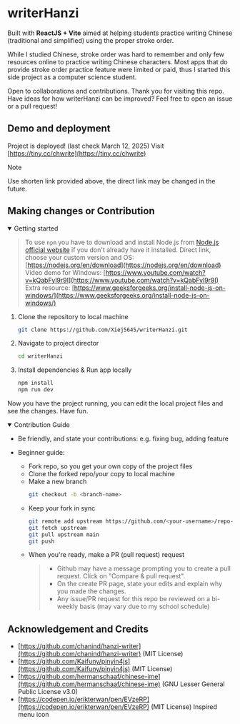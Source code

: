 # writerHanzi

Built with **ReactJS + Vite** aimed at helping students practice writing Chinese (traditional and simplified) using the proper stroke order. 

While I studied Chinese, stroke order was hard to remember and only few resources online to practice writing Chinese characters. Most apps that do provide stroke order practice feature were limited or paid, thus I started this side project as a computer science student. 

Open to collaborations and contributions. Thank you for visiting this repo.   
Have ideas for how writerHanzi can be improved? Feel free to open an issue or a pull request!

## Demo and deployment
Project is deployed! (last check March 12, 2025)
Visit [https://tiny.cc/chwrite](https://tiny.cc/chwrite)
> [!NOTE]  
> Use shorten link provided above, the direct link may be changed in the future.  

## Making changes or Contribution

<details open><summary>Getting started</summary>

> To use `npm` you have to download and install Node.js from [Node.js official website](https://nodejs.org/) if you don't already have it installed.
>Direct link, choose your custom version and OS: [https://nodejs.org/en/download](https://nodejs.org/en/download)
>Video demo for Windows: [https://www.youtube.com/watch?v=kQabFyl9r9I](https://www.youtube.com/watch?v=kQabFyl9r9I)
>Extra resource: [https://www.geeksforgeeks.org/install-node-js-on-windows/](https://www.geeksforgeeks.org/install-node-js-on-windows/)

1. Clone the repository to local machine
    ```bash
    git clone https://github.com/Xiej5645/writerHanzi.git
    ```

2. Navigate to project director
    ```bash
    cd writerHanzi
    ```

3. Install dependencies & Run app locally
    ```bash
    npm install
    npm run dev 
    ```
Now you have the project running, you can edit the local project files and see the changes. 
Have fun. 

</details>
<details open><summary>Contribution Guide</summary>

- Be friendly, and state your contributions: e.g. fixing bug, adding feature

- Beginner guide: 
  - Fork repo, so you get your own copy of the project files 
  - Clone the forked repo/your copy to local machine 
  - Make a new branch
      ```bash
      git checkout -b <branch-name>
      ```
  - Keep your fork in sync
      ```bash
      git remote add upstream https://github.com/<your-username>/repo-name.git
      git fetch upstream
      git pull upstream main
      git push
      ```
  - When you're ready, make a PR (pull request) request
    >* Github may have a message prompting you to create a pull request. Click on "Compare & pull request".
    >* On the create PR page, state your edits and explain why you made the changes. 
    >* Any issue/PR request for this repo be reviewed on a bi-weekly basis (may vary due to my school schedule)

</details>


## Acknowledgement and Credits
- [https://github.com/chanind/hanzi-writer](https://github.com/chanind/hanzi-writer) (MIT License)
- [https://github.com/Kaifuny/pinyin4js](https://github.com/Kaifuny/pinyin4js) (MIT License)
- [https://github.com/hermanschaaf/chinese-ime](https://github.com/hermanschaaf/chinese-ime) (GNU Lesser General Public License v3.0)
- [https://codepen.io/erikterwan/pen/EVzeRP](https://codepen.io/erikterwan/pen/EVzeRP) (MIT License) Inspired menu icon